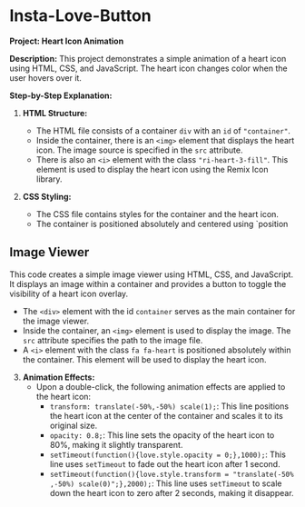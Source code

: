 # Insta-Love-Button

**Project: Heart Icon Animation**

**Description:**
This project demonstrates a simple animation of a heart icon using HTML, CSS, and JavaScript. The heart icon changes color when the user hovers over it.

**Step-by-Step Explanation:**

1. **HTML Structure:**
   - The HTML file consists of a container `div` with an `id` of `"container"`.
   - Inside the container, there is an `<img>` element that displays the heart icon. The image source is specified in the `src` attribute.
   - There is also an `<i>` element with the class `"ri-heart-3-fill"`. This element is used to display the heart icon using the Remix Icon library.

2. **CSS Styling:**
   - The CSS file contains styles for the container and the heart icon.
   - The container is positioned absolutely and centered using `position

## Image Viewer

This code creates a simple image viewer using HTML, CSS, and JavaScript. It displays an image within a container and provides a button to toggle the visibility of a heart icon overlay.

- The `<div>` element with the id `container` serves as the main container for the image viewer.
- Inside the container, an `<img>` element is used to display the image. The `src` attribute specifies the path to the image file.
- A `<i>` element with the class `fa fa-heart` is positioned absolutely within the container. This element will be used to display the heart icon.

3. **Animation Effects:**
   - Upon a double-click, the following animation effects are applied to the heart icon:
     - `transform: translate(-50%,-50%) scale(1);`: This line positions the heart icon at the center of the container and scales it to its original size.
     - `opacity: 0.8;`: This line sets the opacity of the heart icon to 80%, making it slightly transparent.
     - `setTimeout(function(){love.style.opacity = 0;},1000);`: This line uses `setTimeout` to fade out the heart icon after 1 second.
     - `setTimeout(function(){love.style.transform = "translate(-50% ,-50%) scale(0)";},2000);`: This line uses `setTimeout` to scale down the heart icon to zero after 2 seconds, making it disappear.



